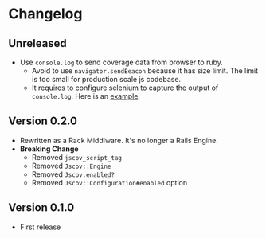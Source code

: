 # Changelog

## Unreleased

* Use `console.log` to send coverage data from browser to ruby.
  * Avoid to use `navigator.sendBeacon` because it has size limit. The limit is too small for production scale js codebase.
  * It requires to configure selenium to capture the output of `console.log`. Here is an [example](https://github.com/kzkn/jscov/blob/fc9f7fc4a989024f0d16e47a7440560c3eed95df/spec/spec_helper.rb#L17-L33).

## Version 0.2.0

* Rewritten as a Rack Middlware. It's no longer a Rails Engine.
* **Breaking Change**
  * Removed `jscov_script_tag`
  * Removed `Jscov::Engine`
  * Removed `Jscov.enabled?`
  * Removed `Jscov::Configuration#enabled` option

## Version 0.1.0

* First release
